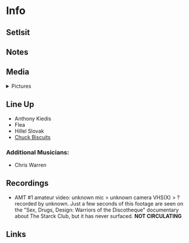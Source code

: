 # Info

## Setlsit

## Notes

## Media 

<details>
  <summary>Pictures</summary>
  <img alt="Flyer" title="Flyer" src="19860523f.jpg" height="200" />
  <img alt="Clipping" title="Clipping" src="19860523a.jpg" height="200" />
</details>

## Line Up

* Anthony Kiedis
* Flea
* Hillel Slovak
* [Chuck Biscuits](https://en.wikipedia.org/wiki/Chuck_Biscuits)

### Additional Musicians:
* Chris Warren

## Recordings

* AMT #1 amateur video: unknown mic > unknown camera VHS(X) > ? recorded by unknown. Just a few seconds of this footage are seen on the "Sex, Drugs, Design: Warriors of the Discotheque" documentary about The Starck Club, but it has never surfaced. **NOT CIRCULATING**

## Links


